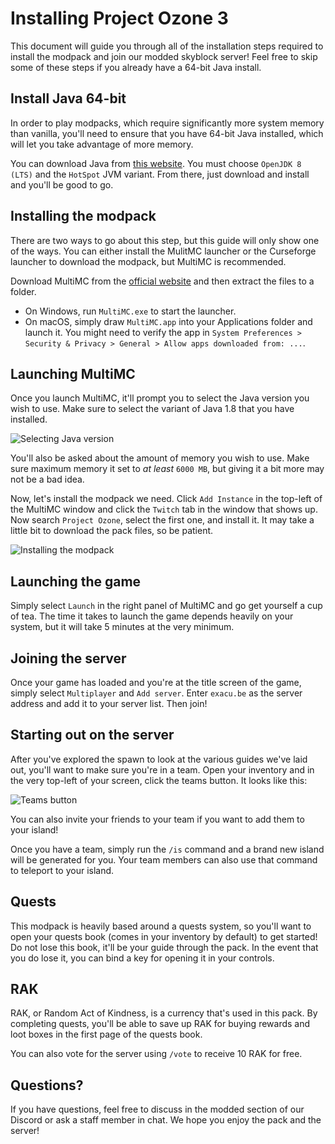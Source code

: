 # Installing Project Ozone 3
This document will guide you through all of the installation steps required to install the modpack and join our modded skyblock server! Feel free to skip some of these steps if you already have a 64-bit Java install.

## Install Java 64-bit
In order to play modpacks, which require significantly more system memory than vanilla, you'll need to ensure that you have 64-bit Java installed, which will let you take advantage of more memory.

You can download Java from [this website](https://adoptopenjdk.net/?variant=openjdk8&jvmVariant=hotspot). You must choose `OpenJDK 8 (LTS)` and the `HotSpot` JVM variant. From there, just download and install and you'll be good to go.

## Installing the modpack
There are two ways to go about this step, but this guide will only show one of the ways. You can either install the MulitMC launcher or the Curseforge launcher to download the modpack, but MultiMC is recommended.

Download MultiMC from the [official website](https://multimc.org/#Download) and then extract the files to a folder. 
- On Windows, run `MultiMC.exe` to start the launcher. 
- On macOS, simply draw `MultiMC.app` into your Applications folder and launch it. You might need to verify the app in `System Preferences > Security & Privacy > General > Allow apps downloaded from: ...`.

## Launching MultiMC
Once you launch MultiMC, it'll prompt you to select the Java version you wish to use. Make sure to select the variant of Java 1.8 that you have installed. 

![Selecting Java version](https://i.imgur.com/HLPPhZV.png)

You'll also be asked about the amount of memory you wish to use. Make sure maximum memory it set to *at least* `6000 MB`, but giving it a bit more may not be a bad idea.

Now, let's install the modpack we need. Click `Add Instance` in the top-left of the MultiMC window and click the `Twitch` tab in the window that shows up. Now search `Project Ozone`, select the first one, and install it. It may take a little bit to download the pack files, so be patient.

![Installing the modpack](https://i.imgur.com/GTea5E7.png)

## Launching the game
Simply select `Launch` in the right panel of MultiMC and go get yourself a cup of tea. The time it takes to launch the game depends heavily on your system, but it will take 5 minutes at the very minimum.

## Joining the server
Once your game has loaded and you're at the title screen of the game, simply select `Multiplayer` and `Add server`. Enter `exacu.be` as the server address and add it to your server list. Then join!

## Starting out on the server
After you've explored the spawn to look at the various guides we've laid out, you'll want to make sure you're in a team. Open your inventory and in the very top-left of your screen, click the teams button. It looks like this: 

![Teams button]()

You can also invite your friends to your team if you want to add them to your island!

Once you have a team, simply run the `/is` command and a brand new island will be generated for you. Your team members can also use that command to teleport to your island.

## Quests
This modpack is heavily based around a quests system, so you'll want to open your quests book (comes in your inventory by default) to get started! Do not lose this book, it'll be your guide through the pack. In the event that you do lose it, you can bind a key for opening it in your controls.

## RAK
RAK, or Random Act of Kindness, is a currency that's used in this pack. By completing quests, you'll be able to save up RAK for buying rewards and loot boxes in the first page of the quests book.

You can also vote for the server using `/vote` to receive 10 RAK for free.

## Questions?
If you have questions, feel free to discuss in the modded section of our Discord or ask a staff member in chat. We hope you enjoy the pack and the server!